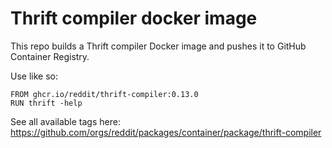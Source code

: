 # Thrift compiler docker image

This repo builds a Thrift compiler Docker image and pushes it to GitHub
Container Registry.

Use like so:

```thrift
FROM ghcr.io/reddit/thrift-compiler:0.13.0
RUN thrift -help
```

See all available tags here: https://github.com/orgs/reddit/packages/container/package/thrift-compiler
